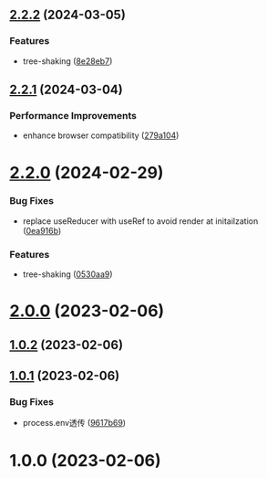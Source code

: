 ## [2.2.2](https://github.com/hemengke1997/context-state/compare/v2.2.1...v2.2.2) (2024-03-05)


### Features

* tree-shaking ([8e28eb7](https://github.com/hemengke1997/context-state/commit/8e28eb73f307d10926850a33ae57dfbc925cabb0))



## [2.2.1](https://github.com/hemengke1997/context-state/compare/v2.2.0...v2.2.1) (2024-03-04)


### Performance Improvements

* enhance browser compatibility ([279a104](https://github.com/hemengke1997/context-state/commit/279a1042ee61a0f3c2d6a86629b8f8b0f5abb1c1))



# [2.2.0](https://github.com/hemengke1997/context-state/compare/v2.0.0...v2.2.0) (2024-02-29)


### Bug Fixes

* replace useReducer with useRef to avoid render at initailzation ([0ea916b](https://github.com/hemengke1997/context-state/commit/0ea916b43f2bae1c75086961e3734eca26abd654))


### Features

* tree-shaking ([0530aa9](https://github.com/hemengke1997/context-state/commit/0530aa97021e5e70e133a70542bef86de11af2fd))



# [2.0.0](https://github.com/hemengke1997/context-state/compare/v1.0.2...v2.0.0) (2023-02-06)



## [1.0.2](https://github.com/hemengke1997/context-state/compare/v1.0.1...v1.0.2) (2023-02-06)



## [1.0.1](https://github.com/hemengke1997/context-state/compare/v1.0.0...v1.0.1) (2023-02-06)


### Bug Fixes

* process.env透传 ([9617b69](https://github.com/hemengke1997/context-state/commit/9617b69ed165e6c4b8bd5e4b859906faba9a3dc9))



# 1.0.0 (2023-02-06)




